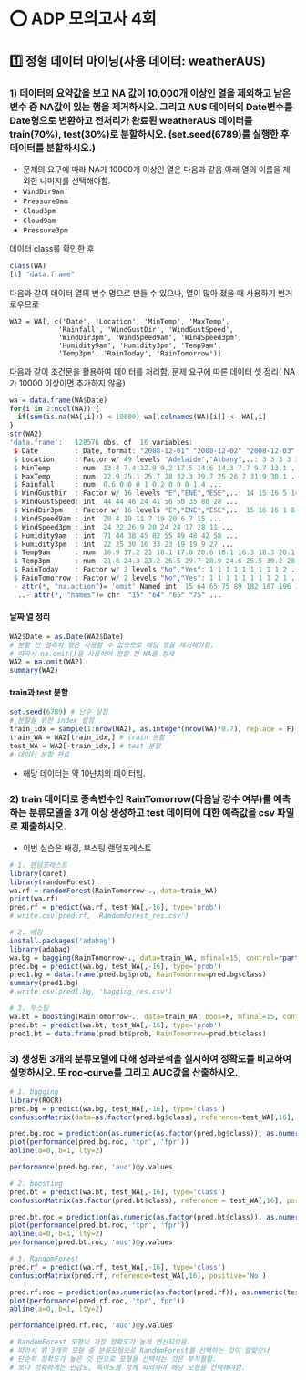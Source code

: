 # ⭕ ADP 모의고사 4회

## 1️⃣ 정형 데이터 마이닝(사용 데이터: weatherAUS)

###  1) 데이터의 요약값을 보고 NA 값이 10,000개 이상인 열을 제외하고 남은 변수 중 NA값이 있는 행을 제거하시오. 그리고 AUS 데이터의 Date변수를 Date형으로 변환하고 전처리가 완료된 weatherAUS 데이터를 train(70%), test(30%)로 분할하시오. (set.seed(6789)를 실행한 후 데이터를 분할하시오.)

- 문제의 요구에 따라 NA가 10000개 이상인 열은 다음과 같음 아래 열의 이름을 제외한 나머지를 선택해야함.
- `WindDir9am`
- `Pressure9am`
- `Cloud3pm`
- `Cloud9am`
- `Pressure3pm`

데이터 class를 확인한 후

```R
class(WA)
[1] "data.frame"
```

다음과 같이 데이터 열의 변수 명으로 만들 수 있으나, 열이 많아 졌을 때 사용하기 번거로우므로

```
WA2 = WA[, c('Date', 'Location', 'MinTemp', 'MaxTemp',
			'Rainfall', 'WindGustDir', 'WindGustSpeed',
			'WindDir3pm', 'WindSpeed9am', 'WindSpeed3pm',
			'Humidity9am', 'Humidity3pm', 'Temp9am',
			'Temp3pm', 'RainToday', 'RainTomorrow')]
```

다음과 같이 조건문을 활용하여 데이터를 처리함. 문제 요구에 따른 데이터 셋 정리( NA가 10000 이상이면 추가하지 않음)

```R
wa = data.frame(WA$Date)
for(i in 2:ncol(WA)) {
  if(sum(is.na(WA[,i])) < 10000) wa[,colnames(WA)[i]] <- WA[,i] 
}
str(WA2)
'data.frame':	128576 obs. of  16 variables:
 $ Date         : Date, format: "2008-12-01" "2008-12-02" "2008-12-03" ...
 $ Location     : Factor w/ 49 levels "Adelaide","Albany",..: 3 3 3 3 3 3 3 3 3 3 ...
 $ MinTemp      : num  13.4 7.4 12.9 9.2 17.5 14.6 14.3 7.7 9.7 13.1 ...
 $ MaxTemp      : num  22.9 25.1 25.7 28 32.3 29.7 25 26.7 31.9 30.1 ...
 $ Rainfall     : num  0.6 0 0 0 1 0.2 0 0 0 1.4 ...
 $ WindGustDir  : Factor w/ 16 levels "E","ENE","ESE",..: 14 15 16 5 14 15 14 14 7 14 ...
 $ WindGustSpeed: int  44 44 46 24 41 56 50 35 80 28 ...
 $ WindDir3pm   : Factor w/ 16 levels "E","ENE","ESE",..: 15 16 16 1 8 14 14 14 8 11 ...
 $ WindSpeed9am : int  20 4 19 11 7 19 20 6 7 15 ...
 $ WindSpeed3pm : int  24 22 26 9 20 24 24 17 28 11 ...
 $ Humidity9am  : int  71 44 38 45 82 55 49 48 42 58 ...
 $ Humidity3pm  : int  22 25 30 16 33 23 19 19 9 27 ...
 $ Temp9am      : num  16.9 17.2 21 18.1 17.8 20.6 18.1 16.3 18.3 20.1 ...
 $ Temp3pm      : num  21.8 24.3 23.2 26.5 29.7 28.9 24.6 25.5 30.2 28.2 ...
 $ RainToday    : Factor w/ 2 levels "No","Yes": 1 1 1 1 1 1 1 1 1 2 ...
 $ RainTomorrow : Factor w/ 2 levels "No","Yes": 1 1 1 1 1 1 1 1 2 1 ...
 - attr(*, "na.action")= 'omit' Named int  15 64 65 75 89 182 187 196 199 226 ...
  ..- attr(*, "names")= chr  "15" "64" "65" "75" ...
```

#### 날짜 열 정리

```R
WA2$Date = as.Date(WA2$Date)
# 분할 전 결측치 행은 사용할 수 없으므로 해당 행을 제거해야함.
# 따라서 na.omit()을 사용하여 분할 전 NA를 정제
WA2 = na.omit(WA2)
summary(WA2)
```

#### train과 test 분할

```R
set.seed(6789) # 난수 설정
# 분할을 위한 index 설정
train_idx = sample(1:nrow(WA2), as.integer(nrow(WA)*0.7), replace = F)
train_WA = WA2[train_idx,] # train 분할
test_WA = WA2[-train_idx,] # test 분할
# 데이터 분할 완료
```

-  해당 데이터는 약 10냔치의 데이터임.

### 2) train 데이터로 종속변수인 RainTomorrow(다음날 강수 여부)를 예측하는 분류모델을 3개 이상 생성하고 test 데이터에 대한 예측값을 csv 파일로 제출하시오.

- 이번 실습은 배깅, 부스팅 랜덤포레스트

```R
# 1. 랜덤포레스트
library(caret)
library(randomForest)
wa.rf = randomForest(RainTomorrow~., data=train_WA)
print(wa.rf)
pred.rf = predict(wa.rf, test_WA[,-16], type='prob')
# write.csv(pred.rf, 'RamdomForest_res.csv')

# 2. 배깅
install.packages('adabag')
library(adabag)
wa.bg = bagging(RainTomorrow~., data=train_WA, mfinal=15, control=rpart.control(maxdepth=5, minsplit=15))
pred.bg = predict(wa.bg, test_WA[,-16], type='prob')
pred1.bg = data.frame(pred.bg$prob, RainTomorrow=pred.bg$class)
summary(pred1.bg)
# write.csv(pred1.bg, 'bagging_res.csv')

# 3. 부스팅
wa.bt = boosting(RainTomorrow~., data=train_WA, boos=F, mfinal=15, control=rpart.control(maxdepth=5, minsplit=15))
pred.bt = predict(wa.bt, test_WA[,-16], type='prob')
pred1.bt = data.frame(pred.bt$prob, RainTomorrow=pred.bt$class)
```

### 3)  생성된 3개의 분류모델에 대해 성과분석을 실시하여 정확도를 비교하여 설명하시오. 또 roc-curve를 그리고 AUC값을 산출하시오.

```R
# 1. bagging
library(ROCR)
pred.bg = predict(wa.bg, test_WA[,-16], type='class')
confusionMatrix(data=as.factor(pred.bg$class), reference=test_WA[,16], positive='No')

pred.bg.roc = prediction(as.numeric(as.factor(pred.bg$class)), as.numeric(test_WA[,16]))
plot(performance(pred.bg.roc, 'tpr', 'fpr'))
abline(a=0, b=1, lty=2)

performance(pred.bg.roc, 'auc')@y.values

# 2. boosting
pred.bt = predict(wa.bt, test_WA[,-16], type='class')
confusionMatrix(as.factor(pred.bt$class), reference = test_WA[,16], positive='No')

pred.bt.roc = prediction(as.numeric(as.factor(pred.bt$class)), as.numeric(test_WA[, 16]))
plot(performance(pred.bt.roc, 'tpr', 'fpr'))
abline(a=0, b=1, lty=2)
performance(pred.bt.roc, 'auc')@y.values

# 3. RandomForest
pred.rf = predict(wa.rf, test_WA[,-16], type='class')
confusionMatrix(pred.rf, reference=test_WA[,16], positive='No')

pred.rf.roc = prediction(as.numeric(as.factor(pred.rf)), as.numeric(test_WA[,16]))
plot(performance(pred.rf.roc, 'tpr','fpr'))
abline(a=0, b=1, lty=2)

performance(pred.rf.roc, 'auc')@y.values

# RandomForest 모형이 가장 정확도가 높게 연산되었음.
# 따라서 위 3개의 모형 중 분류모형으로 RandomForest를 선택하는 것이 알맞으나
# 단순히 정확도가 높은 것 만으로 모형을 선택하는 것은 부적절함.
# 보다 정확하게는 민감도, 특이도를 함께 파악하여 해당 모형을 선택해야함.
```

